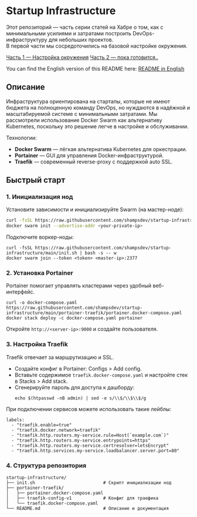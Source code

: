 # Startup Infrastructure
Этот репозиторий — часть серии статей на Хабре о том, как с минимальными усилиями и затратами построить DevOps-инфраструктуру для небольших проектов.  
В первой части мы сосредоточились на базовой настройке окружения.

[Часть 1 — Настройка окружения](https://habr.com/ru/articles/904234/)
[Часть 2 — пока готовится..]()

You can find the English version of this README here: [README in English](README.en.md)

## Описание
Инфраструктура ориентирована на стартапы, которые не имеют бюджета на полноценную команду DevOps, но нуждаются в надёжной и масштабируемой системе с минимальными затратами. Мы рассмотрели использование Docker Swarm как альтернативу Kubernetes, поскольку это решение легче в настройке и обслуживании.

Технологии:
- **Docker Swarm** — лёгкая альтернатива Kubernetes для оркестрации.
- **Portainer** — GUI для управления Docker-инфраструктурой.
- **Traefik** — современный reverse-proxy с поддержкой auto SSL.

## Быстрый старт

### 1. Инициализация нод

Установите зависимости и инициализируйте Swarm (на мастер-ноде):
```bash
curl -fsSL https://raw.githubusercontent.com/shampsdev/startup-infrastructure/main/init.sh | bash -s -- m
docker swarm init --advertise-addr <your-private-ip>
```

Подключите воркер-ноды:
```
curl -fsSL https://raw.githubusercontent.com/shampsdev/startup-infrastructure/main/init.sh | bash -s -- w
docker swarm join --token <token> <master-ip>:2377
```

### 2. Установка Portainer
Portainer помогает управлять кластерами через удобный веб-интерфейс.
```
curl -o docker-compose.yaml https://raw.githubusercontent.com/shampsdev/startup-infrastructure/main/portainer-traefik/portainer.docker-compose.yaml
docker stack deploy -c docker-compose.yaml portainer
```
Откройте `http://<server-ip>:9000` и создайте пользователя.

### 3. Настройка Traefik
Traefik отвечает за маршрутизацию и SSL.
- Создайте конфиг в Portainer: Configs > Add config.
- Вставьте содержимое `traefik.docker-compose.yaml` и настройте стек в Stacks > Add stack.
- Сгенерируйте пароль для доступа к дашборду:
    ```
    echo $(htpasswd -nB admin) | sed -e s/\\$/\\$\\$/g
    ```
При подключении сервисов можете использовать такие лейблы:
```
labels:
  - "traefik.enable=true"
  - "traefik.docker.network=traefik"
  - "traefik.http.routers.my-service.rule=Host(`example.com`)"
  - "traefik.http.routers.my-service.entrypoints=https"
  - "traefik.http.routers.my-service.certresolver=letsEncrypt"
  - "traefik.http.services.my-service.loadbalancer.server.port=80"
```

### 4. Структура репозитория
```
startup-infrastructure/
├── init.sh                          # Скрипт инициализации нод
├── portainer-traefik/
│   ├── portainer.docker-compose.yaml
│   ├── traefik-config-v1            # Конфиг для траефика
│   └── traefik.docker-compose.yaml
└── README.md                        # Описание и документация
```